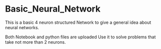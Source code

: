 # Basic_Neural_Network
This is a basic 4 neuron structured Network to give a general idea about neural networks.

Both Notebook and python files are uploaded
Use it to solve problems that take not more than 2 neurons.
